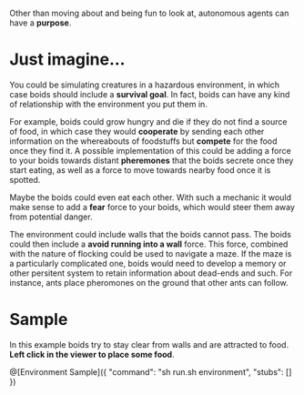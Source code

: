 Other than moving about and being fun to look at, autonomous agents can have a **purpose**.

# Just imagine...

You could be simulating creatures in a hazardous environment, in which case boids should include a **survival goal**. In fact, boids can have any kind of relationship with the environment you put them in.

For example, boids could grow hungry and die if they do not find a source of food, in which case they would **cooperate** by sending each other information on the whereabouts of foodstuffs but **compete** for the food once they find it. A possible implementation of this could be adding a force to your boids towards distant **pheremones** that the boids secrete once they start eating, as well as a force to move towards nearby food once it is spotted. 

Maybe the boids could even eat each other. With such a mechanic it would make sense to add a **fear** force to your boids, which would steer them away from potential danger. 

The environment could include walls that the boids cannot pass. The boids could then include a **avoid running into a wall** force. This force, combined with the nature of flocking could be used to navigate a maze. If the maze is a particularly complicated one, boids would need to develop a memory or other persitent system to retain information about dead-ends and such. For instance, ants place pheromones on the ground that other ants can follow.

# Sample

In this example boids try to stay clear from walls and are attracted to food. **Left click in the viewer to place some food**.

@[Environment Sample]({
	"command": "sh run.sh environment",
	"stubs": []
})